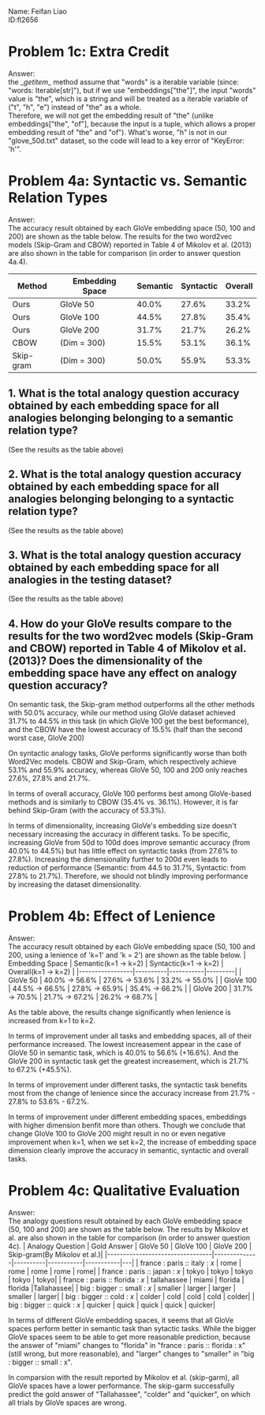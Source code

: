 Name: Feifan Liao  
ID:fl2656

# Problem 1c: Extra Credit
Answer:  
the \__getitem__ method assume that "words" is a iterable variable (since: "words: Iterable[str]"), but if we use "embeddings["the"]", the input "words" value is "the", which is a string and will be treated as a iterable variable of ("t", "h", "e") instead of "the" as a whole.   
Therefore, we will not get the embedding result of "the" (unlike embeddings["the", "of"], because the input is a tuple, which allows a proper embedding result of "the" and "of"). What's worse, "h" is not in our "glove_50d.txt" dataset, so the code will lead to a key error of "KeyError: 'h'".

# Problem 4a: Syntactic vs. Semantic Relation Types
Answer:  
The accuracy result obtained by each GloVe embedding space (50, 100 and 200) are shown as the table below. The results for the two word2vec models (Skip-Gram and CBOW) reported in Table 4 of Mikolov et al. (2013) are also shown in the table for comparison (in order to answer question 4a.4).

|Method| Embedding Space | Semantic | Syntactic | Overall |
|--|-----------------|----------|-----------|---------|
|Ours| GloVe 50        |   40.0%  |   27.6%   |   33.2% |
|Ours| GloVe 100       |   44.5%  |   27.8%   |   35.4% |
|Ours| GloVe 200       |   31.7%  |   21.7%   |   26.2% |
|CBOW| (Dim = 300)|   15.5%  |   53.1%   |   36.1% |
|Skip-gram| (Dim = 300)|   50.0%  |   55.9%   |   53.3% |
## 1. What is the total analogy question accuracy obtained by each embedding space for all analogies belonging belonging to a **semantic** relation type?
(See the results as the table above)
## 2. What is the total analogy question accuracy obtained by each embedding space for all analogies belonging belonging to a **syntactic** relation type?
(See the results as the table above)
## 3. What is the total analogy question accuracy obtained by each embedding space for **all analogies** in the testing dataset?
(See the results as the table above)
## 4. How do your GloVe results compare to the results for the two word2vec models (Skip-Gram and CBOW) reported in Table 4 of Mikolov et al. (2013)? Does the dimensionality of the embedding space have any effect on analogy question accuracy?
On semantic task, the Skip-gram method outperforms all the other methods with 50.0% accuracy, while our method using GloVe dataset achieved 31.7% to 44.5% in this task (in which GloVe 100 get the best beformance), and the CBOW have the lowest accuracy of 15.5% (half than the second worst case, GloVe 200)

On syntactic analogy tasks, GloVe performs significantly worse than both Word2Vec models. CBOW and Skip-Gram, which respectively achieve 53.1% and 55.9% accuracy, whereas GloVe 50, 100 and 200 only reaches 27.6%, 27.8% and 21.7%.

In terms of overall accuracy, GloVe 100 performs best among GloVe-based methods and is similarly to CBOW (35.4% vs. 36.1%). However, it is far behind Skip-Gram (with the accuracy of 53.3%).

In terms of dimensionality, increasing GloVe's embedding size doesn't necessary increasing the accuracy in different tasks. To be specific, increasing GloVe from 50d to 100d does improve semantic accuracy (from 40.0% to 44.5%) but has little effect on syntactic tasks (from 27.6% to 27.8%). Increasing the dimensionality further to 200d even leads to reduction of performance (Semantic: from 44.5 to 31.7%, Syntactic: from 27.8% to 21.7%). Therefore, we should not blindly improving performance by increasing the dataset dimensionality.


# Problem 4b: Effect of Lenience
Answer:  
The accuracy result obtained by each GloVe embedding space (50, 100 and 200, using a lenience of 'k=1' and 'k = 2') are shown as the table below. 
| Embedding Space | Semantic(k=1 -> k=2) | Syntactic(k=1 -> k=2) | Overall(k=1 -> k=2) |
|-----------------|----------|-----------|---------|
| GloVe 50        |  40.0% -> 56.6%   |  27.6% -> 53.6%    |   33.2% -> 55.0% |
| GloVe 100       |  44.5% -> 66.5%   |  27.8% -> 65.9%    |   35.4% -> 66.2% |
| GloVe 200       |  31.7% -> 70.5%   |  21.7% -> 67.2%    |   26.2% -> 68.7% |

As the table above, the results change significantly when lenience is increased from k=1 to k=2. 

In terms of improvement under all tasks and embedding spaces, all of their performance increased. The lowest increasement appear in the case of GloVe 50 in semantic task, which is 40.0% to 56.6% (+16.6%). And the GloVe 200 in syntactic task get the greatest increasement, which is 21.7% to 67.2% (+45.5%).

In terms of improvement under different tasks, the syntactic task benefits most from the change of lenience since the accuracy increase from 21.7% - 27.8% to 53.6% - 67.2%.

In terms of improvement under different embedding spaces, embeddings with higher dimension benfit more than others. Though we conclude that change GloVe 100 to GloVe 200 might result in no or even negative improvement when k=1, when we set k=2, the increase of embedding space dimension clearly improve the accuracy in semantic, syntactic and overall tasks.

# Problem 4c: Qualitative Evaluation
Answer:  
The analogy questions result obtained by each GloVe embedding space (50, 100 and 200) are shown as the table below. The results by Mikolov et al. are also shown in the table for comparison (in order to answer question 4c).
| Analogy Question                | Gold Answer  | GloVe 50 | GloVe 100 | GloVe 200 | Skip-gram(By Mikolov et al.)|
|---------------------------------|--------------|----------|-----------|-----------|---|
| france : paris :: italy : _x_   | rome         | rome         |  rome         |   rome        | rome|
| france : paris :: japan : _x_   | tokyo        | tokyo         | tokyo          |  tokyo         | tokyo|
| france : paris :: florida : _x_ | tallahassee  | miami         | florida          | florida          |Tallahassee|
| big : bigger :: small : _x_     | smaller      | larger         | larger          |  smaller         | larger|
| big : bigger :: cold : _x_      | colder       | cold         |   cold        |  cold         | colder|
| big : bigger :: quick : _x_     | quicker      | quick         |   quick        |    quick       | quicker|

In terms of different GloVe embedding spaces, it seems that all GloVe spaces perform better in semantic task than sytactic tasks. While the bigger GloVe spaces seem to be able to get more reasonable prediction, because the answer of "miami" changes to "florida" in "france : paris :: florida : x" (still wrong, but more reasonable), and "larger" changes to "smaller" in "big : bigger :: small : x".

In comparsion with the result reported by Mikolov et al. (skip-garm), all GloVe spaces have a lower performance. The skip-garm successfully predict the gold answer of "Tallahassee", "colder" and "quicker", on which all trials by GloVe spaces are wrong.